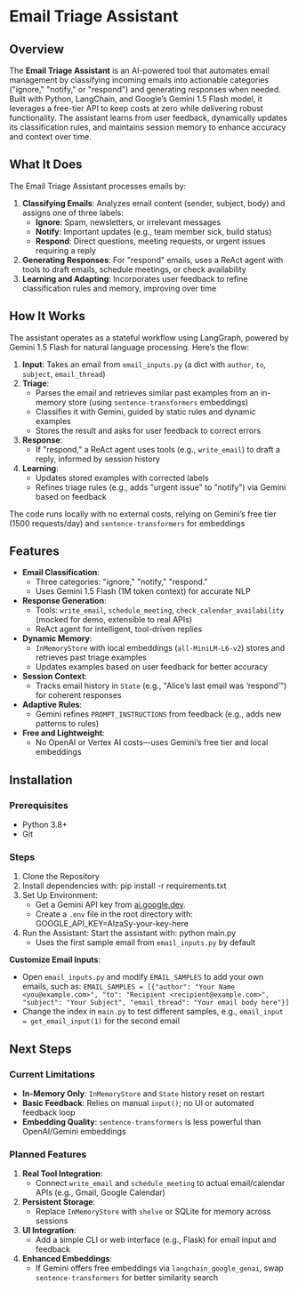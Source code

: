 # Email Triage Assistant

## Overview

The **Email Triage Assistant** is an AI-powered tool that automates email management by classifying incoming emails into actionable categories ("ignore," "notify," or "respond") and generating responses when needed. Built with Python, LangChain, and Google’s Gemini 1.5 Flash model, it leverages a free-tier API to keep costs at zero while delivering robust functionality. The assistant learns from user feedback, dynamically updates its classification rules, and maintains session memory to enhance accuracy and context over time.


## What It Does

The Email Triage Assistant processes emails by:
1. **Classifying Emails**: Analyzes email content (sender, subject, body) and assigns one of three labels:
   - **Ignore**: Spam, newsletters, or irrelevant messages
   - **Notify**: Important updates (e.g., team member sick, build status)
   - **Respond**: Direct questions, meeting requests, or urgent issues requiring a reply
2. **Generating Responses**: For "respond" emails, uses a ReAct agent with tools to draft emails, schedule meetings, or check availability
3. **Learning and Adapting**: Incorporates user feedback to refine classification rules and memory, improving over time

## How It Works

The assistant operates as a stateful workflow using LangGraph, powered by Gemini 1.5 Flash for natural language processing. Here’s the flow:

1. **Input**: Takes an email from `email_inputs.py` (a dict with `author`, `to`, `subject`, `email_thread`)
2. **Triage**:
   - Parses the email and retrieves similar past examples from an in-memory store (using `sentence-transformers` embeddings)
   - Classifies it with Gemini, guided by static rules and dynamic examples
   - Stores the result and asks for user feedback to correct errors
3. **Response**:
   - If "respond," a ReAct agent uses tools (e.g., `write_email`) to draft a reply, informed by session history
4. **Learning**:
   - Updates stored examples with corrected labels
   - Refines triage rules (e.g., adds "urgent issue" to "notify") via Gemini based on feedback

The code runs locally with no external costs, relying on Gemini’s free tier (1500 requests/day) and `sentence-transformers` for embeddings

## Features

- **Email Classification**:
  - Three categories: "ignore," "notify," "respond."
  - Uses Gemini 1.5 Flash (1M token context) for accurate NLP
- **Response Generation**:
  - Tools: `write_email`, `schedule_meeting`, `check_calendar_availability` (mocked for demo, extensible to real APIs)
  - ReAct agent for intelligent, tool-driven replies
- **Dynamic Memory**:
  - `InMemoryStore` with local embeddings (`all-MiniLM-L6-v2`) stores and retrieves past triage examples
  - Updates examples based on user feedback for better accuracy
- **Session Context**:
  - Tracks email history in `State` (e.g., "Alice’s last email was ‘respond’") for coherent responses
- **Adaptive Rules**:
  - Gemini refines `PROMPT_INSTRUCTIONS` from feedback (e.g., adds new patterns to rules)
- **Free and Lightweight**:
  - No OpenAI or Vertex AI costs—uses Gemini’s free tier and local embeddings

## Installation

### Prerequisites
- Python 3.8+
- Git

### Steps
1. Clone the Repository
2. Install dependencies with: pip install -r requirements.txt
3. Set Up Environment:
   - Get a Gemini API key from [ai.google.dev](https://ai.google.dev).
   - Create a `.env` file in the root directory with: GOOGLE_API_KEY=AIzaSy-your-key-here
4. Run the Assistant:
   Start the assistant with: python main.py
   - Uses the first sample email from `email_inputs.py` by default

**Customize Email Inputs**:
   - Open `email_inputs.py` and modify `EMAIL_SAMPLES` to add your own emails, such as:
     `EMAIL_SAMPLES = [{"author": "Your Name <you@example.com>", "to": "Recipient <recipient@example.com>", "subject": "Your Subject", "email_thread": "Your email body here"}]`
   - Change the index in `main.py` to test different samples, e.g., `email_input = get_email_input(1)` for the second email

## Next Steps

### Current Limitations
- **In-Memory Only**: `InMemoryStore` and `State` history reset on restart
- **Basic Feedback**: Relies on manual `input()`; no UI or automated feedback loop
- **Embedding Quality**: `sentence-transformers` is less powerful than OpenAI/Gemini embeddings

### Planned Features
1. **Real Tool Integration**:
   - Connect `write_email` and `schedule_meeting` to actual email/calendar APIs (e.g., Gmail, Google Calendar)
2. **Persistent Storage**:
   - Replace `InMemoryStore` with `shelve` or SQLite for memory across sessions
3. **UI Integration**:
   - Add a simple CLI or web interface (e.g., Flask) for email input and feedback
4. **Enhanced Embeddings**:
   - If Gemini offers free embeddings via `langchain_google_genai`, swap `sentence-transformers` for better similarity search
